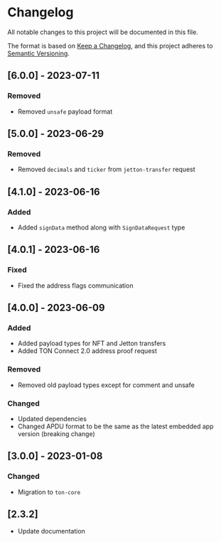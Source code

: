 # Changelog
All notable changes to this project will be documented in this file.

The format is based on [Keep a Changelog](https://keepachangelog.com/en/1.0.0/),
and this project adheres to [Semantic Versioning](https://semver.org/spec/v2.0.0.html).

## [6.0.0] - 2023-07-11

### Removed

- Removed `unsafe` payload format

## [5.0.0] - 2023-06-29

### Removed

- Removed `decimals` and `ticker` from `jetton-transfer` request

## [4.1.0] - 2023-06-16

### Added

- Added `signData` method along with `SignDataRequest` type

## [4.0.1] - 2023-06-16

### Fixed

- Fixed the address flags communication

## [4.0.0] - 2023-06-09

### Added

- Added payload types for NFT and Jetton transfers
- Added TON Connect 2.0 address proof request

### Removed

- Removed old payload types except for comment and unsafe

### Changed

- Updated dependencies
- Changed APDU format to be the same as the latest embedded app version (breaking change)

## [3.0.0] - 2023-01-08

### Changed

- Migration to `ton-core`

## [2.3.2]

- Update documentation

